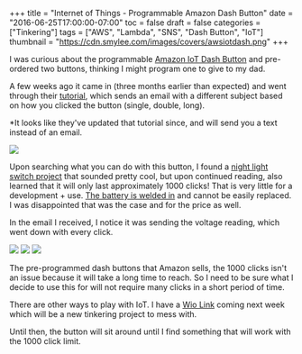 +++
title = "Internet of Things - Programmable Amazon Dash Button"
date = "2016-06-25T17:00:00-07:00"
toc = false
draft = false
categories = ["Tinkering"]
tags = ["AWS", "Lambda", "SNS", "Dash Button", "IoT"]
thumbnail = "https://cdn.smylee.com/images/covers/awsiotdash.png"
+++

I was curious about the programmable [Amazon IoT Dash Button](https://aws.amazon.com/iot/button/) and pre-ordered two buttons, thinking I might program one to give to my dad.

A few weeks ago it came in (three months earlier than expected) and went through their [tutorial](http://docs.aws.amazon.com/iot/latest/developerguide/iot-gs.html), which sends an email with a different subject based on how you clicked the button (single, double, long).

*It looks like they've updated that tutorial since, and will send you a text instead of an email.

<img src="https://cdn.smylee.com/images/20160625-iot/emails.png">

Upon searching what you can do with this button, I found a [night light switch project](https://news.ycombinator.com/item?id=11688145) that sounded pretty cool, but upon continued reading, also learned that it will only last approximately 1000 clicks! That is very little for a development + use. [The battery is welded in](https://mpetroff.net/2015/05/amazon-dash-button-teardown/) and cannot be easily replaced. I was disappointed that was the case and for the price as well.

In the email I received, I notice it was sending the voltage reading, which went down with every click.

<img src="https://cdn.smylee.com/images/20160625-iot/single.png">
<img src="https://cdn.smylee.com/images/20160625-iot/double.png">
<img src="https://cdn.smylee.com/images/20160625-iot/long.png">

The pre-programmed dash buttons that Amazon sells, the 1000 clicks isn't an issue because it will take a long time to reach. So I need to be sure what I decide to use this for will not require many clicks in a short period of time.

There are other ways to play with IoT. I have a [Wio Link](https://smile.amazon.com/WiFi-802-11-Development-Tools-Deluxe/dp/B01EJPCBTE/ref=sr_1_1?ie=UTF8&qid=1466918241&sr=8-1&keywords=wio+link) coming next week which will be a new tinkering project to mess with.

Until then, the button will sit around until I find something that will work with the 1000 click limit.
